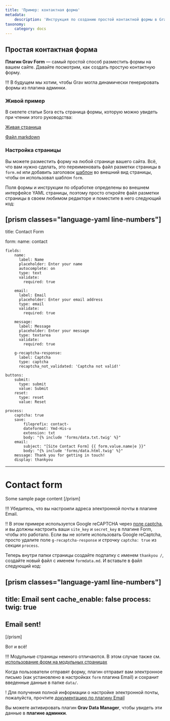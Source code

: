 ```yaml
---
title: 'Пример: контактная форма'
metadata:
    description: 'Инструкция по созданию простой контактной формы в Grav CMS.'
taxonomy:
    category: docs
---
```


## Простая контактная форма

**Плагин Grav Form** — самый простой способ разместить формы на вашем сайте. Давайте посмотрим, как создать простую контактную форму.

!!! В будущем мы хотим, чтобы Grav могла динамически генерировать формы из плагина админки.

### Живой пример

В скелете статьи Sora есть страница формы, которую можно увидеть при чтении этого руководства:

[Живая страница](http://demo.getgrav.org/soraarticle-skeleton/contact)

[Файл markdown](https://raw.githubusercontent.com/getgrav/grav-skeleton-soraarticle-blog/develop/pages/03.contact/form.md)

### Настройка страницы

Вы можете разместить форму на любой странице вашего сайта. Всё, что вам нужно сделать, это переименовать файл разметки страницы в `form.md` или добавить заголовок [шаблон](/../content/headers#shablon) во внешний вид страницы, чтобы он использовал шаблон `form`.

Поля формы и инструкции по обработке определены во внешнем интерфейсе YAML страницы, поэтому просто откройте файл разметки страницы в своем любимом редакторе и поместите в него следующий код:

[prism classes="language-yaml line-numbers"]
---
title: Contact Form

form:
    name: contact

    fields:
        name:
          label: Name
          placeholder: Enter your name
          autocomplete: on
          type: text
          validate:
            required: true

        email:
          label: Email
          placeholder: Enter your email address
          type: email
          validate:
            required: true

        message:
          label: Message
          placeholder: Enter your message
          type: textarea
          validate:
            required: true

        g-recaptcha-response:
          label: Captcha
          type: captcha
          recaptcha_not_validated: 'Captcha not valid!'

    buttons:
        submit:
          type: submit
          value: Submit
        reset:
          type: reset
          value: Reset

    process:
        captcha: true
        save:
            fileprefix: contact-
            dateformat: Ymd-His-u
            extension: txt
            body: "{% include 'forms/data.txt.twig' %}"
        email:
            subject: "[Site Contact Form] {{ form.value.name|e }}"
            body: "{% include 'forms/data.html.twig' %}"
        message: Thank you for getting in touch!
        display: thankyou
---

# Contact form

Some sample page content
[/prism]

!!! Убедитесь, что вы настроили адреса электронной почты в плагине Email.

!! В этом примере используется Google reCAPTCHA через [поле captcha](/forms/forms/fields-available#captcha-field), и вы должны настроить ваши `site_key` и `secret_key` в плагине Form, чтобы это работало. Если вы не хотите использовать Google reCaptcha, просто удалите поле `g-recaptcha-response` и строчку `captcha: true` из секции `process`.

Теперь внутри папки страницы создайте подпапку с именем `thankyou /`, создайте новый файл с именем `formdata.md`. И вставьте в файл следующий код:

[prism classes="language-yaml line-numbers"]
---
title: Email sent
cache_enable: false
process:
    twig: true
---

## Email sent!
[/prism]

Вот и всё!

!!! Модульные страницы немного отличаются. В этом случае также см. [использование форм на модульных страницах](/forms/forms/how-to-forms-in-modular-pages)

Когда пользователи отправят форму, плагин отправит вам электронное письмо (как установлено в настройках `form` плагина Email) и сохранит введенные данные в папке `data/`.

! Для получения полной информации о настройке электронной почты, пожалуйста, прочтите [документацию по плагину Email](https://github.com/getgrav/grav-plugin-email/blob/develop/README.md)

Вы можете активировать плагин **Grav Data Manager**, чтобы увидеть эти данные в **плагине админки**.
